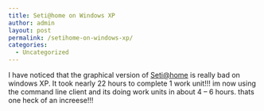 ```yaml
---
title: Seti@home on Windows XP
author: admin
layout: post
permalink: /setihome-on-windows-xp/
categories:
  - Uncategorized
---
```

I have noticed that the graphical version of [Seti@home][1] is really bad on windows XP. It took nearly 22 hours to complete 1 work unit!!! im now using the command line client and its doing work units in about 4 &#8211; 6 hours. thats one heck of an increese!!!

 [1]: http://setiathome.ssl.berkeley.edu